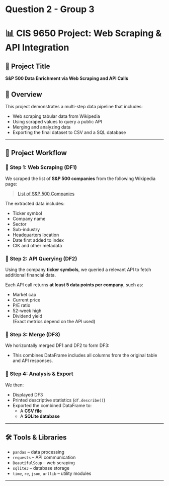 
# Question 2 - Group 3
# 📊 CIS 9650 Project: Web Scraping & API Integration

## 🧾 Project Title
**S&P 500 Data Enrichment via Web Scraping and API Calls**


## 📘 Overview

This project demonstrates a multi-step data pipeline that includes:
- Web scraping tabular data from Wikipedia
- Using scraped values to query a public API
- Merging and analyzing data
- Exporting the final dataset to CSV and a SQL database

---

## 🧠 Project Workflow

### 🔹 Step 1: Web Scraping (DF1)
We scraped the list of **S&P 500 companies** from the following Wikipedia page:
> [List of S&P 500 Companies](https://en.wikipedia.org/wiki/List_of_S%26P_500_companies)

The extracted data includes:
- Ticker symbol
- Company name
- Sector
- Sub-industry
- Headquarters location
- Date first added to index
- CIK and other metadata

### 🔹 Step 2: API Querying (DF2)
Using the company **ticker symbols**, we queried a relevant API to fetch additional financial data.

Each API call returns **at least 5 data points per company**, such as:
- Market cap
- Current price
- P/E ratio
- 52-week high
- Dividend yield  
(Exact metrics depend on the API used)

### 🔹 Step 3: Merge (DF3)
We horizontally merged DF1 and DF2 to form DF3:
- This combines DataFrame includes all columns from the original table and API responses.

### 🔹 Step 4: Analysis & Export
We then:
- Displayed DF3
- Printed descriptive statistics (`df.describe()`)
- Exported the combined DataFrame to:
  - A **CSV file**
  - A **SQLite database**

---

## 🛠️ Tools & Libraries

- `pandas` – data processing
- `requests` – API communication
- `BeautifulSoup` – web scraping
- `sqlite3` – database storage
- `time`, `re`, `json`, `urllib` – utility modules

---


